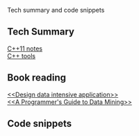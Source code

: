 Tech summary and code snippets

## Tech Summary
[C++11 notes](tech-summary/language/c++/c++11-notes.md)  
[C++ tools](tech-summary/language/c++/c++tools.md)   

## Book reading
[\<\<Design data intensive application\>\>](tech-summary/books/designing-data-intensive-applications/README.md)  
[\<\<A Programmer's Guide to Data Mining\>\>](mining-massive-datasets/recommendation/)  

## Code snippets



